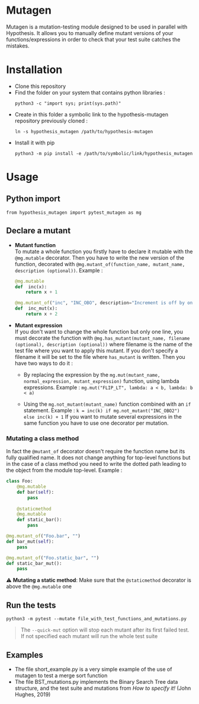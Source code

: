 # Mutagen
Mutagen is a mutation-testing module designed to be used in parallel with Hypothesis. It allows you to manually define mutant versions of your functions/expressions in order to check that your test suite catches the mistakes.

# Installation
* Clone this repository
* Find the folder on your system that contains python libraries :
	```
	python3 -c "import sys; print(sys.path)"
	```
* Create in this folder a symbolic link to the hypothesis-mutagen repository previously cloned :
	```
	ln -s hypothesis_mutagen /path/to/hypothesis-mutagen
	```
* Install it with pip
	```
	python3 -m pip install -e /path/to/symbolic/link/hypothesis_mutagen
	```
# Usage
## Python import
`from hypothesis_mutagen import pytest_mutagen as mg`

## Declare a mutant
* **Mutant function** \
	To mutate a whole function you firstly have to declare it mutable with the `@mg.mutable` decorator. Then you have to write the new version of the function, decorated with `@mg.mutant_of(function_name, mutant_name, description (optional))`.
	Example :

	```python
	@mg.mutable
	def  inc(x):
		return x + 1

	@mg.mutant_of("inc", "INC_OBO", description="Increment is off by one.")
	def  inc_mut(x):
		return x + 2
	```

* **Mutant expression** \
	If you don't want to change the whole function but only one line, you must decorate the function with `@mg.has_mutant(mutant_name, filename (optional), description (optional))` where filename is the name of the test file where you want to apply this mutant. If you don't specify a filename it will be set to the file where `has_mutant` is written. Then you have two ways to do it :
  
  * By replacing the expression by the `mg.mut(mutant_name, normal_expression, mutant_expression)` function, using lambda expressions.
			Example :
			`mg.mut("FLIP_LT", lambda: a < b, lambda: b < a)`

  * Using the `mg.not_mutant(mutant_name)` function combined with an `if` statement.
			Example :
			`k = inc(k) if mg.not_mutant("INC_OBO2") else inc(k) + 1`
  If you want to mutate several expressions in the same function you have to use one decorator per mutation.

### Mutating a class method

In fact the `@mutant_of` decorator doesn't require the function name but its fully qualified name. It does not change anything for top-level functions but in the case of a class method you need to write the dotted path leading to the object from the module top-level.
Example :
```python
class Foo:
	@mg.mutable
	def bar(self):
		pass
	
	@staticmethod
	@mg.mutable
	def static_bar():
		pass

@mg.mutant_of("Foo.bar", "")
def bar_mut(self):
	pass

@mg.mutant_of("Foo.static_bar", "")
def static_bar_mut():
	pass
```

:warning: **Mutating a static method**: Make sure that the `@staticmethod` decorator is above the `@mg.mutable` one

## Run the tests
`python3 -m pytest --mutate file_with_test_functions_and_mutations.py`

> The `--quick-mut` option will stop each mutant after its first failed test. If not specified each mutant will run the whole test suite

## Examples
* The file short_example.py is a very simple example of the use of mutagen to test a merge sort function
* The file BST_mutations.py implements the Binary Search Tree data structure, and the test suite and mutations from _How to specify it!_ (John Hughes, 2019)
